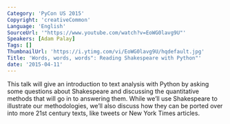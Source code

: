 ```yaml
---
Category: 'PyCon US 2015'
Copyright: 'creativeCommon'
Language: 'English'
SourceUrl: '"https://www.youtube.com/watch?v=EoWG0lavg9U"'
Speakers: [Adam Palay]
Tags: []
ThumbnailUrl: 'https://i.ytimg.com/vi/EoWG0lavg9U/hqdefault.jpg'
Title: 'Words, words, words": Reading Shakespeare with Python"'
date: '2015-04-11'
---
```

This talk will give an introduction to text analysis with Python by asking some questions about Shakespeare and discussing the quantitative methods that will go in to answering them. While we’ll use Shakespeare to illustrate our methodologies, we’ll also discuss how they can be ported over into more 21st century texts, like tweets or New York Times articles.

